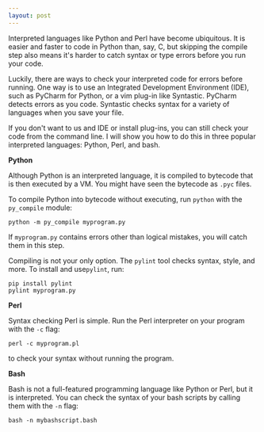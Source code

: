 ```yaml
---
layout: post
---
```


Interpreted languages like Python and Perl have become ubiquitous. It is easier and faster to code in Python than, say, C, but skipping the compile step also means it\'s harder to catch syntax or type errors before you run your code. 

Luckily, there are ways to check your interpreted code for errors before running. One way is to use an Integrated Development Environment (IDE), such as PyCharm for Python, or a vim plug-in like Syntastic. PyCharm detects errors as you code. Syntastic checks syntax for a variety of languages when you save your file.

If you don\'t want to us and IDE or install plug-ins, you can still check your code from the command line. I will show you how to do this in three popular interpreted languages: Python, Perl, and bash.

**Python**

Although Python is an interpreted language, it is  compiled to bytecode that is then executed by a VM. You might have seen the bytecode as ``.pyc`` files.

To compile Python into bytecode without executing, run ``python`` with the ``py_compile`` module:

    python -m py_compile myprogram.py
    
If ``myprogram.py`` contains errors other than logical mistakes, you will catch them in this step.

Compiling is not your only option. The ``pylint`` tool checks syntax, style, and more. To install and use``pylint``, run:

    pip install pylint
    pylint myprogram.py
    
**Perl**

Syntax checking Perl is simple. Run the Perl interpreter on your program with the ``-c`` flag:

    perl -c myprogram.pl
    
to check your syntax without running the program.

**Bash**

Bash is not a full-featured programming language like Python or Perl, but it is interpreted. You can check the syntax of your bash scripts by calling them with the ``-n`` flag:

    bash -n mybashscript.bash